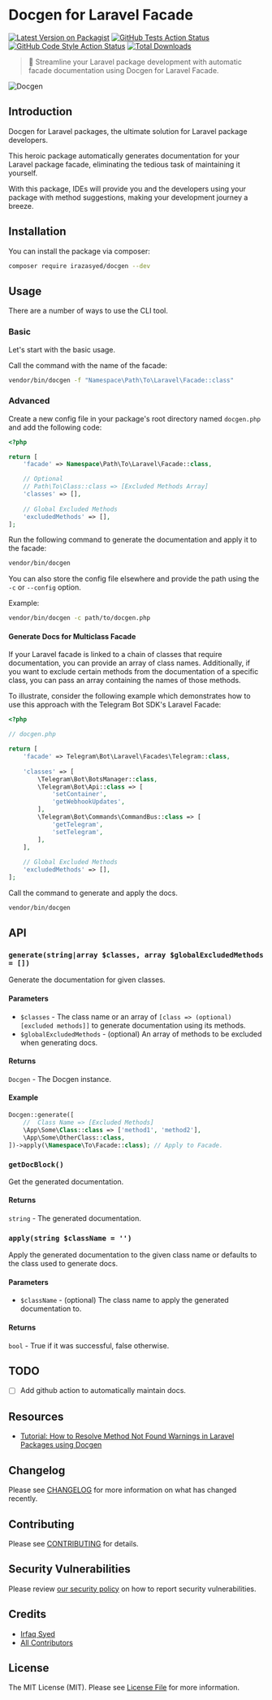 # Docgen for Laravel Facade

[![Latest Version on Packagist](https://img.shields.io/packagist/v/irazasyed/docgen.svg?style=flat-square)](https://packagist.org/packages/irazasyed/docgen)
[![GitHub Tests Action Status](https://img.shields.io/github/actions/workflow/status/irazasyed/docgen/ci.yml?branch=main&label=tests&style=flat-square)](https://github.com/irazasyed/docgen/actions?query=workflow%3Aci+branch%3Amain)
[![GitHub Code Style Action Status](https://img.shields.io/github/actions/workflow/status/irazasyed/docgen/code-style.yml?branch=main&label=code%20style&style=flat-square)](https://github.com/irazasyed/docgen/actions?query=workflow%3A"Code+Style"+branch%3Amain)
[![Total Downloads](https://img.shields.io/packagist/dt/irazasyed/docgen.svg?style=flat-square)](https://packagist.org/packages/irazasyed/docgen)

> 📖 Streamline your Laravel package development with automatic facade documentation using Docgen for Laravel Facade.

![Docgen](https://user-images.githubusercontent.com/1915268/225490242-13903347-b8a7-40ea-897b-0a5429208cbb.jpg)

## Introduction

Docgen for Laravel packages, the ultimate solution for Laravel package developers.

This heroic package automatically generates documentation for your Laravel package facade, eliminating the tedious task of maintaining it yourself.

With this package, IDEs will provide you and the developers using your package with method suggestions, making your development journey a breeze.

## Installation

You can install the package via composer:

```bash
composer require irazasyed/docgen --dev
```

## Usage

There are a number of ways to use the CLI tool.

### Basic

Let's start with the basic usage.

Call the command with the name of the facade:

```bash
vendor/bin/docgen -f "Namespace\Path\To\Laravel\Facade::class"
```

### Advanced

Create a new config file in your package's root directory named `docgen.php` and add the following code:

```php
<?php

return [
    'facade' => Namespace\Path\To\Laravel\Facade::class,

    // Optional
    // Path\To\Class::class => [Excluded Methods Array]
    'classes' => [],
    
    // Global Excluded Methods
    'excludedMethods' => [],
];
```

Run the following command to generate the documentation and apply it to the facade:

```bash
vendor/bin/docgen
```

You can also store the config file elsewhere and provide the path using the `-c` or `--config` option.

Example:

```bash
vendor/bin/docgen -c path/to/docgen.php
```
#### Generate Docs for Multiclass Facade

If your Laravel facade is linked to a chain of classes that require documentation, you can provide an array of class names. Additionally, if you want to exclude certain methods from the documentation of a specific class, you can pass an array containing the names of those methods.

To illustrate, consider the following example which demonstrates how to use this approach with the Telegram Bot SDK's Laravel Facade:

```php
<?php

// docgen.php

return [
    'facade' => Telegram\Bot\Laravel\Facades\Telegram::class,
    
    'classes' => [
        \Telegram\Bot\BotsManager::class,
        \Telegram\Bot\Api::class => [
            'setContainer',
            'getWebhookUpdates',
        ],
        \Telegram\Bot\Commands\CommandBus::class => [
            'getTelegram',
            'setTelegram',
        ],
    ],
    
    // Global Excluded Methods
    'excludedMethods' => [],
];
```

Call the command to generate and apply the docs.

```bash
vendor/bin/docgen
```

## API

### `generate(string|array $classes, array $globalExcludedMethods = [])`

Generate the documentation for given classes.

#### Parameters

- `$classes` - The class name or an array of `[class => (optional) [excluded methods]]` to generate documentation using its methods.
- `$globalExcludedMethods` - (optional) An array of methods to be excluded when generating docs.

#### Returns

`Docgen` - The Docgen instance.

#### Example

```php
Docgen::generate([
    //  Class Name => [Excluded Methods]
    \App\Some\Class::class => ['method1', 'method2'],
    \App\Some\OtherClass::class,
])->apply(\Namespace\To\Facade::class); // Apply to Facade.
```

### `getDocBlock()`

Get the generated documentation.

#### Returns

`string` - The generated documentation.

### `apply(string $className = '')`

Apply the generated documentation to the given class name or defaults to the class used to generate docs.

#### Parameters

- `$className` - (optional) The class name to apply the generated documentation to.

#### Returns

`bool` - True if it was successful, false otherwise.

## TODO

- [ ] Add github action to automatically maintain docs.

## Resources

- [Tutorial: How to Resolve Method Not Found Warnings in Laravel Packages using Docgen](https://dev.to/irazasyed/tutorial-how-to-resolve-method-not-found-warnings-in-laravel-packages-using-docgen-2766)

## Changelog

Please see [CHANGELOG](CHANGELOG.md) for more information on what has changed recently.

## Contributing

Please see [CONTRIBUTING](CONTRIBUTING.md) for details.

## Security Vulnerabilities

Please review [our security policy](../../security/policy) on how to report security vulnerabilities.

## Credits

- [Irfaq Syed](https://github.com/irazasyed)
- [All Contributors](../../contributors)

## License

The MIT License (MIT). Please see [License File](LICENSE.md) for more information.
